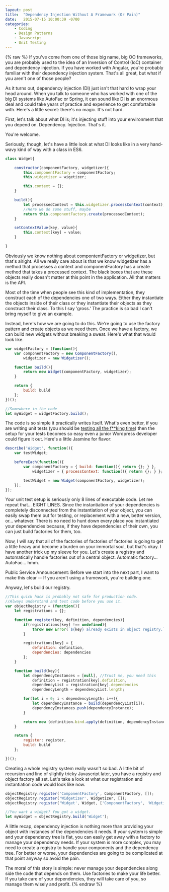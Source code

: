 ```yaml
---
layout: post
title:  "Dependency Injection Without A Framework (Or Pain)"
date:   2015-07-15 10:00:39 -0700
categories:
    - Coding
    - Design Patterns
    - Javascript
    - Unit Testing
---
```

{% raw %}
If you've come from one of those big name, big OO frameworks, you are probably used to the idea of an Inversion of Control (IoC) container and dependency injection. If you have worked with Angular, you're probably familiar with their dependency injection system. That's all great, but what if you aren't one of those people?

As it turns out, dependency injection (DI) just isn't that hard to wrap your head around. When you talk to someone who has worked with one of the big DI systems like AutoFac or Spring, it can sound like DI is an enormous deal and could take years of practice and experience to get comfortable with. Here's a little secret: there's no magic. It's not hard.

First, let's talk about what DI is; it's injecting stuff into your environment that you depend on. Dependency. Injection. That's it.

You're welcome.

Seriously, though, let's have a little look at what DI looks like in a very hand-wavy kind of way with a class in ES6.

```javascript
class Widget{

    constructor(componentFactory, widgetizer){
        this.componentFactory = componentFactory;
        this.widgetizer = wigetizer;

        this.context = {};
    }

    build(){
        let processedContext = this.widgetizer.processContext(context);
        //Here we do some stuff, maybe
        return this.componentFactory.create(processedContext);
    }

    setContextValue(key, value){
        this.context[key] = value;
    }

}
```

Obviously we know nothing about compontentFactory or widgetizer, but that's alright. All we really care about is that we know widgetizer has a method that processes a context and componentFactory has a create method that takes a processed context. The black boxes that are these objects really doesn't matter at this point in the application. All that matters is the API.

Most of the time when people see this kind of implementation, they construct each of the dependencies one of two ways. Either they instantiate the objects inside of their class or they instantiate their objects as they construct their class. To this I say 'gross.' The practice is so bad I can't bring myself to give an example.

Instead, here's how we are going to do this. We're going to use the factory pattern and create objects as we need them. Once we have a factory, we can build new widgets without breaking a sweat. Here's what that would look like.

```javascript
var widgetFactory = (function(){
    var componentFactory = new ComponentFactory(),
        widgetizer = new Widgetizer();

    function build(){
        return new Widget(componentFactory, widgetizer);
    }

    return {
        build: build
    };
})();

//Somewhere in the code
let myWidget = widgetFactory.build();
```

The code is so simple it practically writes itself. What's even better, if you are writing unit tests (you should be <a href="https://www.youtube.com/watch?v=iwUR0kOVNs8" target="_blank">testing all the f**king time</a>) then the setup for your tests becomes so easy even a junior Wordpress developer could figure it out. Here's a little Jasmine for flavor:

```javascript
describe('Widget', function(){
    var testWidget;

    beforeEach(function(){
        var componentFactory = { build: function(){ return {}; } },
            widgetizer = { processContext: function(){ return {}; } };

        testWidget = new Widget(componentFactory, widgetizer);
    });
});
```

Your unit test setup is seriously only 8 lines of executable code. Let me repeat that... EIGHT LINES. Since the instantiation of your dependencies is completely disconnected from the instantiation of your object, you can easily swap them out for testing, or replacement with a new, better version, or... whatever. There is no need to hunt down every place you instantiated your dependencies because, if they have dependencies of their own, you can just build factories for them, too.

Now, I will say that all of the factories of factories of factories is going to get a little heavy and become a burden on your immortal soul, but that's okay. I have another trick up my sleeve for you. Let's create a registry and automatically handle factories out of a central object. Automatic factory... AutoFac... hmm.

Public Service Announcement: Before we start into the next part, I want to make this clear -- If you aren't using a framework, you're building one.

Anyway, let's build our registry.

```javascript
//This quick hack is probably not safe for production code.
//Always understand and test code before you use it.
var objectRegistry = (function(){
    let registrations = {};

    function register(key, definition, dependencies){
        if(registrations[key] !== undefined){
            throw new Error(`${key} already exists in object registry.`);
        }

        registrations[key] = {
            definition: definition,
            dependencies: dependencies
        };
    }

    function build(key){
        let dependencyInstances = [null], //Trust me, you need this
            definition = registration[key].definition,
            dependencyList = registration[key].dependencies
            dependencyLength = dependencyList.length;

        for(let i = 0; i < dependencyLength; i++){
            let dependencyInstance = build(dependencyList[i]);
            dependencyInstances.push(dependencyInstance);
        }

        return new (definition.bind.apply(definition, dependencyInstances));
    }

    return {
        register: register,
        build: build
    };

})();
```

Creating a whole registry system really wasn't so bad. A little bit of recursion and line of slightly tricky Javascript later, you have a registry and object factory all set. Let's take a look at what our registration and instantiation code would look like now.

```javascript
objectRegistry.register('ComponentFactory', ComponentFactory, []);
objectRegistry.register('Widgetizer', Widgetizer, []);
objectRegistry.register('Widget', Widget, ['ComponentFactory', 'Widgetizer']);

//You want a widget? You got a widget.
let myWidget = objectRegistry.build('Widget');
```

A little recap, dependency injection is nothing more than providing your object with instances of the dependencies it needs. If your system is simple and your dependency tree is flat, you can easily get away with a factory to manage your dependency needs. If your system is more complex, you may need to create a registry to handle your components and the dependency tree. For better or worse, your dependencies are going to be complicated at that point anyway so avoid the pain.

The moral of this story is simple: never manage your dependencies along side the code that depends on them. Use factories to make your life better. If you take care of your dependencies, they will take care of you, so manage them wisely and profit.
{% endraw %}
    